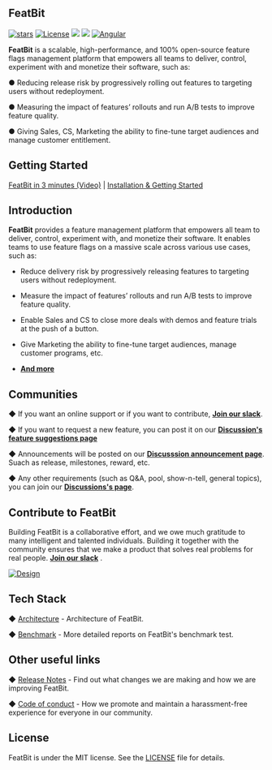 

## FeatBit

[![stars](https://img.shields.io/github/stars/featbit/featbit.svg?style=for-the-badge&logo=github&colorB=red&label=stars)](https://github.com/featbit/featbit)                   [![License](https://img.shields.io/static/v1?style=for-the-badge&label=license&message=MIT&color=brightgreen)](https://github.com/featbit/featbit/blob/main/LICENSE)
[![](https://img.shields.io/badge/.NET-%3E=6.0-6E359E?style=for-the-badge&logo=csharp&logoColor=white)](https://dotnet.microsoft.com/)
[![](https://img.shields.io/badge/Python-%3E=3.9-FFDD53?style=for-the-badge&logo=python&logoColor=white)](https://www.python.org/)
[![Angular](https://img.shields.io/badge/Angular-14.0-DD0031?style=for-the-badge&logo=angular&logoColor=white)](https://angular.io/)     

**FeatBit** is a scalable, high-performance, and 100% open-source feature flags management platform that empowers all teams to deliver, control, experiment with and monetize their software, such as:

● Reducing release risk by progressively rolling out features to targeting users without redeployment.

● Measuring the impact of features’ rollouts and run A/B tests to improve feature quality.

● Giving Sales, CS, Marketing the ability to fine-tune target audiences and manage customer entitlement.



## Getting Started

[FeatBit in 3 minutes (Video)](https://www.youtube.com/watch?v=hfww1FpjHV0) | [Installation & Getting Started](https://featbit.gitbook.io/)



## Introduction

**FeatBit** provides a feature management platform that empowers all team to deliver, control, experiment with, and monetize their software. It enables teams to use feature flags on a massive scale across various use cases, such as:

-	Reduce delivery risk by progressively releasing features to targeting users without redeployment.

-	Measure the impact of features’ rollouts and run A/B tests to improve feature quality.

-	Enable Sales and CS to close more deals with demos and feature trials at the push of a button.

-	Give Marketing the ability to fine-tune target audiences, manage customer programs, etc.

-	[**And more**](https://featbit.medium.com/introducing-featbit-e0cef61572a)


## Communities

◆ If you want an online support or if you want to contribute, [**Join our slack**](https://join.slack.com/t/featbit/shared_invite/zt-1ew5e2vbb-x6Apan1xZOaYMnFzqZkGNQ).

◆ If you want to request a new feature, you can post it on our [**Discussion's feature suggestions page**](https://github.com/featbit/featbit/discussions/categories/feature-suggestions)

◆ Announcements will be posted on our [**Discusssion announcement page**](https://github.com/featbit/featbit/discussions/categories/announcements). Suach as release, milestones, reward, etc.

◆ Any other requirements (such as Q&A, pool, show-n-tell, general topics), you can join our [**Discussions's page**](https://github.com/featbit/featbit/discussions).



## Contribute to FeatBit

Building FeatBit is a collaborative effort, and we owe much gratitude to many intelligent and talented individuals. Building it together with the community ensures that we make a product that solves real problems for real people. [**Join our slack**](https://join.slack.com/t/featbit/shared_invite/zt-1ew5e2vbb-x6Apan1xZOaYMnFzqZkGNQ) . 

[![Design](https://contribute.design/api/shield/featbit/featbit)](https://contribute.design/featbit/featbit)

## Tech Stack

◆  [Architecture](https://featbit.gitbook.io/docs/tech-stack/architecture) - Architecture of FeatBit.

◆  [Benchmark](https://featbit.gitbook.io/docs/tech-stack/benchmark) - More detailed reports on FeatBit's benchmark test. 

## Other useful links

◆  [Release Notes](https://github.com/featbit/featbit/releases) - Find out what changes we are making and how we are improving FeatBit.

◆  [Code of conduct](https://github.com/featbit/featbit/blob/main/code_of_conduct.md) - How we promote and maintain a harassment-free experience for everyone in our community.

## License

FeatBit is under the MIT license. See the [LICENSE](https://github.com/featbit/featbit/blob/main/LICENSE) file for details.


